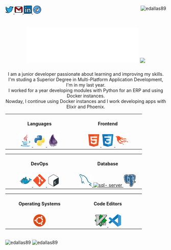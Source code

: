 <p>
  <a href="https://twitter.com/inmsanz89"> 
    <img alt="Twitter" width="25px" src="assets/twitter.svg" />
  </a>
  <a href="mailto:inmsanz89@gmail.com">
    <img alt="Gmail" width="25px" src="assets/gmail.svg" />
  </a>
  <a href="https://www.linkedin.com/in/inma-sánchez">
    <img alt="LinkedIn" width="25px" src="assets/linkedin.svg" />
  </a>
  <a href="https://telegram.me/edallas">
    <img alt="Telegram" width="25px" src="assets/telegram.svg" />
  </a>
  <img align="right" src="https://komarev.com/ghpvc/?username=edallas89&label=Profile%20views&color=0e75b6&style=flat" alt="edallas89" /> 
</p>

<h1 align="center">
  <img src="assets/title.svg" width="350">
  <img src="https://media.giphy.com/media/TG0Hc5rqnP28M/giphy.gif" width="70">
</h1>

<p align="center">
  I am a junior developer passionate about learning and improving my skills.<br>
  I'm studing a Superior Degree in Multi-Platform Application Development, I'm in my last year.<br>
  I worked for a year developing modules with Python for an ERP and using Docker instances.<br>
  Nowday, I continue using Docker instances and I work  developing apps with Elixir and Phoenix.
</p>

<table align="center">
  <tr align="center">
    <td width="200"><h4>Languages</h4></td>
    <td width="200"><h4>Frontend</h4></td>
  </tr>
  <tr>
    <td align="center">
      <a href="https://www.java.com" target="_blank"> <img src="https://github.com/devicons/devicon/blob/master/icons/java/java-original.svg" alt="java" width="40"         height="40"/>
      <a href="https://www.python.org" target="_blank"> <img src="https://github.com/devicons/devicon/blob/master/icons/python/python-original.svg" alt="python"             width="40" height="40"/> </a> 
      <a href="https://elixir-lang.org" target="_blank"> <img src="https://github.com/devicons/devicon/blob/master/icons/elixir/elixir-original.svg" alt="elixir"           width="40" height="40"/> </a> 
   </td>
   <td align="center"> 
      <a href="https://www.w3.org/html/" target="_blank"> <img src="https://github.com/devicons/devicon/blob/master/icons/html5/html5-original.svg" alt="html5"             width="40" height="40"/> </a> 
      <a href="https://www.w3schools.com/css/" target="_blank"> <img src="https://github.com/devicons/devicon/blob/master/icons/css3/css3-original.svg" alt="css3"           width="40" height="40"/> </a> 
      <a href="https://phoenixframework.org/" target="_blank"> <img src="https://github.com/devicons/devicon/blob/master/icons/phoenix/phoenix-original.svg"                 alt="phoenix framework" width="40" height="40"/> </a> 
   </td>
  </tr>
</table>

<table align="center">
  <tr align="center">
    <td width="200"><h4>DevOps</h4></td>
    <td width="200"><h4>Database</h4></td>
  </tr>
  <tr>
    <td align="center">
      <a href="https://www.docker.com/" target="_blank"> <img src="https://github.com/devicons/devicon/blob/master/icons/docker/docker-original.svg" alt="docker"           width="40" height="40"/> </a>
      <a href="https://git-scm.com/" target="_blank"> <img src="https://github.com/devicons/devicon/blob/master/icons/git/git-original.svg" alt="git" width="40"             height="40"/> </a>
      <a href="https://www.gnu.org/software/bash/" target="_blank"> <img src="https://github.com/devicons/devicon/blob/master/icons/bash/bash-original.svg"                 alt="bash" width="40" height="40"/> </a> 
    </td>
    <td align="center">
      <a href="https://www.mysql.com/" target="_blank"> <img src="https://github.com/devicons/devicon/blob/master/icons/mysql/mysql-original.svg" alt="mysql"               width="40" height="40"/> </a>
      <a href="https://www.microsoft.com/en-us/sql-server" target="_blank"> <img src="https://www.svgrepo.com/show/303229/microsoft-sql-server-logo.svg" alt="sql-           server" width="40" height="40"/> </a>  
      <a href="https://www.postgresql.org" target="_blank"> <img src="https://github.com/devicons/devicon/blob/master/icons/postgresql/postgresql-original.svg"             alt="postgresql" width="40" height="40"/> </a> 
    </td>
  </tr>
</table>

<table align="center">
  <tr align="center">
    <td width="200"><h4>Operating Systems</h4></td>
    <td width="200"><h4>Code Editors</h4></td>
  </tr>
  <tr>
    <td align="center">
      </a> <a href="https://ubuntu.com/" target="_blank"> <img src="https://github.com/devicons/devicon/blob/master/icons/ubuntu/ubuntu-plain.svg" alt="ubuntu"            width="40" height="40"/> </a> 
    </td>
    <td align="center">
      <a href="https://www.vim.org/" target="_blank"> <img src="https://github.com/devicons/devicon/blob/master/icons/vim/vim-original.svg" alt="vim" width="40"            height="40"/> </a>
      <a href="https://code.visualstudio.com/" target="_blank"> <img src="https://github.com/devicons/devicon/blob/master/icons/vscode/vscode-original.svg"                alt="vscode" width="40" height="40"/> </a>
    </td>
  </tr>
</table>

<br>

<div>
  <img align="center" src="https://github-readme-stats.vercel.app/api?username=edallas89&show_icons=true&title_color=5E10F0&hide_border=true&locale=en" alt="edallas89" />
  <img align="center" src="https://github-readme-stats.vercel.app/api/top-langs?username=edallas89&show_icons=true&title_color=5E10F0&hide_border=true&locale=en&layout=compact" alt="edallas89"/>   
</div>
